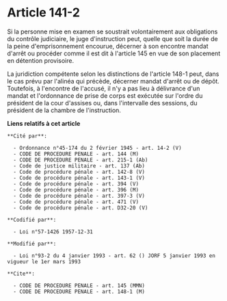 # Article 141-2

Si la personne mise en examen se soustrait volontairement aux obligations du contrôle judiciaire, le juge d'instruction peut,
quelle que soit la durée de la peine d'emprisonnement encourue, décerner à son encontre mandat d'arrêt ou procéder comme il
est dit à l'article 145 en vue de son placement en détention provisoire.

La juridiction compétente selon les distinctions de l'article 148-1 peut, dans le cas prévu par l'alinéa qui précède,
décerner mandat d'arrêt ou de dépôt. Toutefois, à l'encontre de l'accusé, il n'y a pas lieu à délivrance d'un mandat et
l'ordonnance de prise de corps est exécutée sur l'ordre du président de la cour d'assises ou, dans l'intervalle des sessions,
du président de la chambre de l'instruction.

**Liens relatifs à cet article**

	**Cité par**:

	  - Ordonnance n°45-174 du 2 février 1945 - art. 14-2 (V)
	  - CODE DE PROCEDURE PENALE - art. 144 (M)
	  - CODE DE PROCEDURE PENALE - art. 215-1 (Ab)
	  - Code de justice militaire - art. 137 (Ab)
	  - Code de procédure pénale - art. 142-8 (V)
	  - Code de procédure pénale - art. 143-1 (V)
	  - Code de procédure pénale - art. 394 (V)
	  - Code de procédure pénale - art. 396 (M)
	  - Code de procédure pénale - art. 397-3 (V)
	  - Code de procédure pénale - art. 471 (V)
	  - Code de procédure pénale - art. D32-20 (V)

	**Codifié par**:

	  - Loi n°57-1426 1957-12-31

	**Modifié par**:

	  - Loi n°93-2 du 4 janvier 1993 - art. 62 () JORF 5 janvier 1993 en vigueur le 1er mars 1993

	**Cite**:

	  - CODE DE PROCEDURE PENALE - art. 145 (MMN)
	  - CODE DE PROCEDURE PENALE - art. 148-1 (M)
